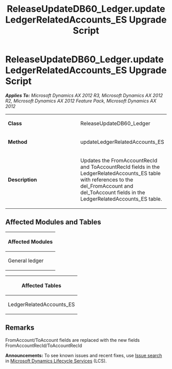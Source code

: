 ﻿---
title: ReleaseUpdateDB60_Ledger.updateLedgerRelatedAccounts_ES Upgrade Script
TOCTitle: ReleaseUpdateDB60_Ledger.updateLedgerRelatedAccounts_ES Upgrade Script
ms:assetid: 448d1bd3-bdc9-c1ad-d0b7-8f3e0f1283eb
ms:mtpsurl: https://msdn.microsoft.com/en-us/library/JJ718905(v=AX.60)
ms:contentKeyID: 49707936
ms.date: 05/18/2015
mtps_version: v=AX.60
---

# ReleaseUpdateDB60\_Ledger.updateLedgerRelatedAccounts\_ES Upgrade Script 


_**Applies To:** Microsoft Dynamics AX 2012 R3, Microsoft Dynamics AX 2012 R2, Microsoft Dynamics AX 2012 Feature Pack, Microsoft Dynamics AX 2012_

<table>
<colgroup>
<col style="width: 50%" />
<col style="width: 50%" />
</colgroup>
<tbody>
<tr class="odd">
<td><p><strong>Class</strong></p></td>
<td><p>ReleaseUpdateDB60_Ledger</p></td>
</tr>
<tr class="even">
<td><p><strong>Method</strong></p></td>
<td><p>updateLedgerRelatedAccounts_ES</p></td>
</tr>
<tr class="odd">
<td><p><strong>Description</strong></p></td>
<td><p>Updates the FromAccountRecId and ToAccountRecId fields in the LedgerRelatedAccounts_ES table with references to the del_FromAccount and del_ToAccount fields in the LedgerRelatedAccounts_ES table.</p></td>
</tr>
</tbody>
</table>


## Affected Modules and Tables

<table>
<colgroup>
<col style="width: 100%" />
</colgroup>
<thead>
<tr class="header">
<th><p>Affected Modules</p></th>
</tr>
</thead>
<tbody>
<tr class="odd">
<td><p>General ledger</p></td>
</tr>
</tbody>
</table>


<table>
<colgroup>
<col style="width: 100%" />
</colgroup>
<thead>
<tr class="header">
<th><p>Affected Tables</p></th>
</tr>
</thead>
<tbody>
<tr class="odd">
<td><p>LedgerRelatedAccounts_ES</p></td>
</tr>
</tbody>
</table>


## Remarks

FromAccount/ToAccount fields are replaced with the new fields FromAccountRecId/ToAccountRecId

  
**Announcements:** To see known issues and recent fixes, use [Issue search](http://go.microsoft.com/fwlink/?linkid=389258) in [Microsoft Dynamics Lifecycle Services](http://go.microsoft.com/fwlink/?linkid=306505) (LCS).

